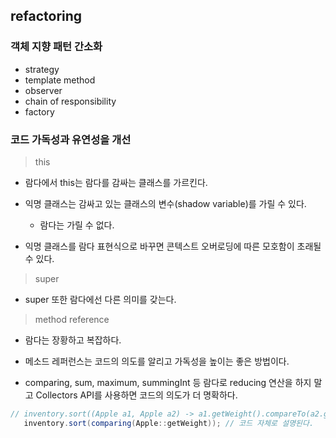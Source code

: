 ## refactoring

### 객체 지향 패턴 간소화

- strategy 
- template method
- observer
- chain of responsibility
- factory


### 코드 가독성과 유연성을 개선

> this

- 람다에서 this는 람다를 감싸는 클래스를 가르킨다.
- 익명 클래스는 감싸고 있는 클래스의 변수(shadow variable)를 가릴 수 있다.
  + 람다는 가릴 수 없다.


- 익명 클래스를 람다 표현식으로 바꾸면 콘텍스트 오버로딩에 따른 모호함이 초래될 수 있다.

> super
- super 또한 람다에선 다른 의미를 갖는다.



> method reference

- 람다는 장황하고 복잡하다.
- 메소드 레퍼런스는 코드의 의도를 알리고 가독성을 높이는 좋은 방법이다.


- comparing, sum, maximum, summingInt 등 람다로 reducing 연산을 하지 말고 Collectors API를 사용하면 코드의 의도가 더 명확하다. 
```java
// inventory.sort((Apple a1, Apple a2) -> a1.getWeight().compareTo(a2.getWeight()));    
   inventory.sort(comparing(Apple::getWeight)); // 코드 자체로 설명된다.
```

